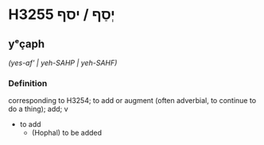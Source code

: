 # H3255 יְסַף / יסף

## yᵉçaph

_(yes-af' | yeh-SAHP | yeh-SAHF)_

### Definition

corresponding to H3254; to add or augment (often adverbial, to continue to do a thing); add; v

- to add
  - (Hophal) to be added
